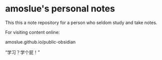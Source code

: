 # amoslue's personal notes

This this a note repository for a person who seldom study and take notes.

For visiting content online:

amoslue.github.io/public-obsidian

“学习？学个屁！”
